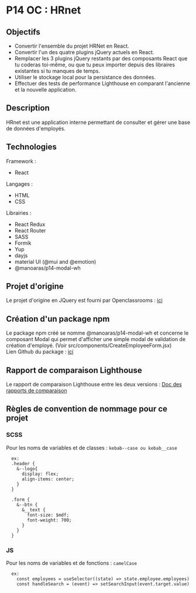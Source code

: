 # P14 OC : HRnet

## Objectifs

- Convertir l'ensemble du projet HRNet en React.
- Convertir l'un des quatre plugins jQuery actuels en React.
- Remplacer les 3 plugins jQuery restants par des composants React que tu coderas toi-même, ou que tu peux importer depuis des libraires existantes si tu manques de temps.
- Utiliser le stockage local pour la persistance des données.
- Effectuer des tests de performance Lighthouse en comparant l'ancienne et la nouvelle application.

## Description

HRnet est une application interne permettant de consulter et gérer une base de données d'employés.

## Technologies

Framework :

- React

Langages :

- HTML
- CSS

Librairies :

- React Redux
- React Router
- SASS
- Formik
- Yup
- dayjs
- material UI (@mui and @emotion)
- @manoaras/p14-modal-wh

## Projet d'origine

Le projet d'origine en JQuery est fourni par Openclassrooms : [ici](https://github.com/OpenClassrooms-Student-Center/P12_Front-end)

## Création d'un package npm

Le package npm créé se nomme @manoaras/p14-modal-wh et concerne le composant Modal qui permet d'afficher une simple modal de validation de création d'employé. (Voir src/components/CreateEmployeeForm.jsx)</br>
Lien Github du package : [ici](https://github.com/manoaras/p14-modal-wh)

## Rapport de comparaison Lighthouse

Le rapport de comparaison Lighthouse entre les deux versions :
[Doc des rapports de comparaison](https://github.com/manoaras/P14-Wealth-Health/blob/main/Docs/lighthouse-hrnet-comparison.pdf)

## Règles de convention de nommage pour ce projet

### SCSS

Pour les noms de variables et de classes : `kebab--case ou kebab__case`
```
  ex:
  .header {
    &--logo{
      display: flex;
      align-items: center;
    }
  }

  .form {
    &--btn {
      &__text {
        font-size: $mdf;
        font-weight: 700;
      }
    }
  }
```

### JS

Pour les noms de variables et de fonctions : `camelCase`
```
  ex:
    const employees = useSelector((state) => state.employee.employees)
    const handleSearch = (event) => setSearchInput(event.target.value)
```

